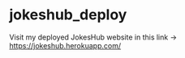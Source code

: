 # jokeshub_deploy
Visit my deployed JokesHub website in this link -> https://jokeshub.herokuapp.com/
